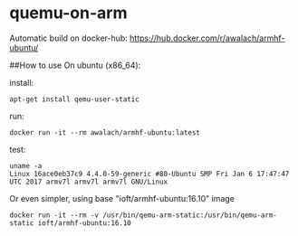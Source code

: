 # quemu-on-arm

Automatic build on docker-hub: https://hub.docker.com/r/awalach/armhf-ubuntu/

##How to use
On ubuntu (x86_64):

install:
    
    apt-get install qemu-user-static

run:

    docker run -it --rm awalach/armhf-ubuntu:latest

test:

    uname -a
    Linux 16ace0eb37c9 4.4.0-59-generic #80-Ubuntu SMP Fri Jan 6 17:47:47 UTC 2017 armv7l armv7l armv7l GNU/Linux

Or even simpler, using base "ioft/armhf-ubuntu:16.10" image

    docker run -it --rm -v /usr/bin/qemu-arm-static:/usr/bin/qemu-arm-static ioft/armhf-ubuntu:16.10

